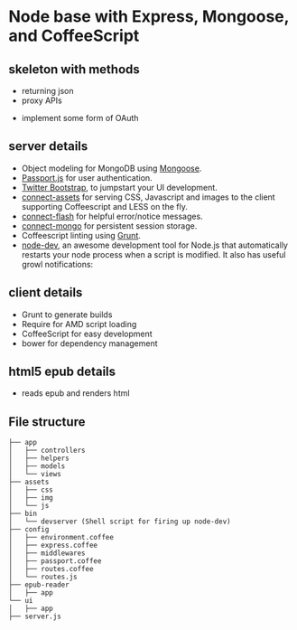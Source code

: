 # Node base with Express, Mongoose, and CoffeeScript

## skeleton with methods
- returning json
- proxy APIs

* implement some form of OAuth

## server details

- Object modeling for MongoDB using [Mongoose](http://mongoosejs.com/).
- [Passport.js](http://passportjs.org/) for user authentication.
- [Twitter Bootstrap](http://twitter.github.io/bootstrap/), to jumpstart your UI development.
- [connect-assets](https://github.com/adunkman/connect-assets) for serving CSS, Javascript and images to the client supporting Coffeescript and LESS on the fly.
- [connect-flash](https://github.com/jaredhanson/connect-flash) for helpful error/notice messages.
- [connect-mongo](https://github.com/kcbanner/connect-mongo) for persistent session storage.
- Coffeescript linting using [Grunt](http://gruntjs.com/).
- [node-dev](https://github.com/fgnass/node-dev), an awesome development tool for Node.js that automatically restarts your node process when a script is modified. It also has useful growl notifications:

## client details

- Grunt to generate builds
- Require for AMD script loading
- CoffeeScript for easy development
- bower for dependency management


## html5 epub details

- reads epub and renders html



## File structure
```
├── app
│   ├── controllers
│   ├── helpers
│   ├── models
│   └── views
├── assets
│   ├── css
│   ├── img
│   └── js
├── bin
│   └── devserver (Shell script for firing up node-dev)
├── config
│   ├── environment.coffee
│   ├── express.coffee
│   ├── middlewares
│   ├── passport.coffee
│   ├── routes.coffee
│   └── routes.js
├── epub-reader
│   ├── app
└── ui
│   ├── app
├── server.js



```


